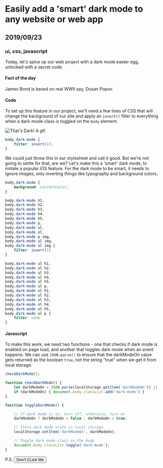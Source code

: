 # Easily add a 'smart' dark mode to any website or web app
## 2019/09/23
### ui, css, javascript

Today, let's spice up our web project with a dark mode easter egg, unlocked with a secret code.

#### Fact of the day
James Bond is based on real WWII spy, Dusan Popov.

#### Code
To set up this feature in our project, we'll need a few lines of CSS that will change the background of our site and apply an `invert()` filter to everything when a dark-mode class is toggled on the `body` element.

![That's Dark! A gif.](/_images/blog/thats-dark.gif)

```css
body.dark-mode {
    filter: invert(1);
}
```

We could just throw this in our stylesheet and call it good. But we're not going to settle for that, are we? Let's make this a 'smart' dark mode, to imitate a popular iOS feature. For the dark mode to be smart, it needs to ignore images, only inverting things like typography and background colors.

```css
body.dark-mode {
    background: currentColor;
}

body.dark-mode h1,
body.dark-mode h2,
body.dark-mode h3,
body.dark-mode h4,
body.dark-mode h5,
body.dark-mode p,
body.dark-mode ul,
body.dark-mode ol,
body.dark-mode p img,
body.dark-mode ul img,
body.dark-mode ol img {
    filter: invert(1)
}

body.dark-mode ul h1,
body.dark-mode ul h2,
body.dark-mode ul h3,
body.dark-mode ul h4,
body.dark-mode ul h5,
body.dark-mode ul p,
body.dark-mode ol h1,
body.dark-mode ol h2,
body.dark-mode ol h3,
body.dark-mode ol h4,
body.dark-mode ol h5,
body.dark-mode ol p {
    filter: none
}
```

#### Javascript
To make this work, we need two functions - one that checks if dark mode is enabled on page load, and another that toggles dark mode when an event happens. We can use `JSON.parse()` to ensure that the darkModeOn value gets returned as the boolean `true`, not the string "true" when we get it from local storage.

```javascript
checkDarkMode();

function checkDarkMode() {
    let darkModeOn = JSON.parse(localStorage.getItem('darkModeOn')) || false;
    if (darkModeOn) { document.body.classList.add('dark-mode') }
}

function toggleDarkMode() {

    // If dark mode is on, turn off, otherwise, turn on
    darkModeOn ? darkModeOn = false : darkModeOn = true;

    // Store dark mode state in local storage
    localStorage.setItem('darkModeOn', darkModeOn);

    // Toggle dark mode class on the body
    document.body.classList.toggle('dark-mode');
}
```

P.S. <button onclick="toggleDarkMode()">Don't CLick Me</button>